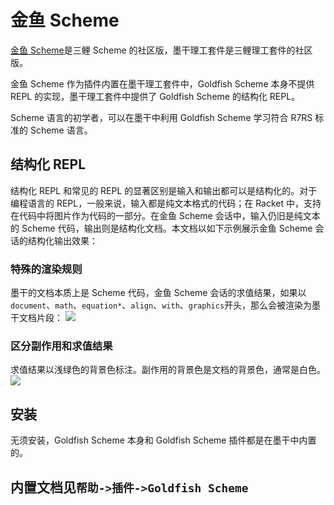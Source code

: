 # 金鱼 Scheme

[金鱼 Scheme](https://gitee.com/LiiiLabs/goldfish)是三鲤 Scheme 的社区版，墨干理工套件是三鲤理工套件的社区版。

金鱼 Scheme 作为插件内置在墨干理工套件中，Goldfish Scheme 本身不提供 REPL 的实现，墨干理工套件中提供了 Goldfish Scheme 的结构化 REPL。

Scheme 语言的初学者，可以在墨干中利用 Goldfish Scheme 学习符合 R7RS 标准的 Scheme 语言。

## 结构化 REPL

结构化 REPL 和常见的 REPL 的显著区别是输入和输出都可以是结构化的。对于编程语言的 REPL，一般来说，输入都是纯文本格式的代码；在 Racket 中，支持在代码中将图片作为代码的一部分。在金鱼 Scheme 会话中，输入仍旧是纯文本的 Scheme 代码，输出则是结构化文档。本文档以如下示例展示金鱼 Scheme 会话的结构化输出效果：

### 特殊的渲染规则

墨干的文档本质上是 Scheme 代码，金鱼 Scheme 会话的求值结果，如果以`document`、`math`、`equation*`、`align`、`with`、`graphics`开头，那么会被渲染为墨干文档片段：
![](../../images/goldfish_rendering.png)

### 区分副作用和求值结果

求值结果以浅绿色的背景色标注。副作用的背景色是文档的背景色，通常是白色。
![](../../images/goldfish_side_effect.png)

## 安装

无须安装，Goldfish Scheme 本身和 Goldfish Scheme 插件都是在墨干中内置的。

## 内置文档见`帮助->插件->Goldfish Scheme`

